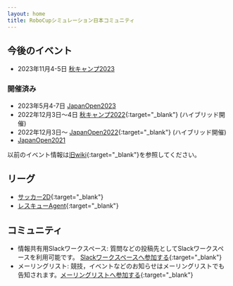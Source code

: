 ```yaml
---
layout: home
title: RoboCupシミュレーション日本コミュニティ
---
```


## 今後のイベント
- 2023年11月4-5日 [秋キャンプ2023](events/2023/camp)

### 開催済み
- 2023年5月4-7日 [JapanOpen2023](events/2023/japanopen)
- 2022年12月3日〜4日 [秋キャンプ2022](events/2022/camp){:target="_blank"} (ハイブリッド開催)
- 2022年12月3日〜
  [JapanOpen2022](events/2022/japanopen){:target="_blank"}  (ハイブリッド開催)
- [JapanOpen2021](events/2021/japanopen)

 以前のイベント情報は[旧wiki](http://rc-oz.osdn.jp/){:target="_blank"}を参照してください。

## リーグ

- [サッカー2D](https://rcsoccersim.github.io/){:target="_blank"}
- [レスキューAgent](http://rescuesim.robocup.org/){:target="_blank"}


## コミュニティ

- 情報共有用Slackワークスペース:
質問などの投稿先としてSlackワークスペースを利用可能です。
[Slackワークスペースへ参加する](https://join.slack.com/t/simjp/shared_invite/zt-pbswx59u-kOxiZ3qYoQ09JLDxr~PeBQ){:target="_blank"}
- メーリングリスト:
競技，イベントなどのお知らせはメーリングリストでも告知されます。[メーリングリストへ参加する](http://lists.sourceforge.jp/mailman/listinfo/rc-oz-simjp){:target="_blank"}
